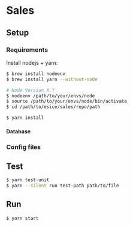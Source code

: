 # Sales

## Setup

### Requirements
Install nodejs + yarn:
```bash
$ brew install nodeenv
$ brew install yarn --without-node

# Node Version X.Y
$ nodeenv /path/to/your/envs/node
$ source /path/to/your/envs/node/bin/activate
$ cd /path/to/esice/sales/repo/path

$ yarn install
```

#### Database

### Config files


## Test
```bash
$ yarn test-unit
$ yarn --silent run test-path path/to/file
```

## Run
```bash
$ yarn start
```
